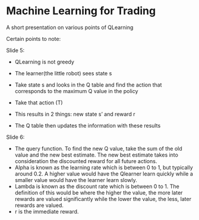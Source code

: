 # Machine Learning for Trading
A short presentation on various points of QLearning

Certain points to note:

Slide 5:
- QLearning is not greedy
  
- The learner(the little robot) sees state s
- Take state s and looks in the Q table and find the action that corresponds to the maximum Q value in the policy
- Take that action (T)
- This results in 2 things: new state s’ and reward r
- The Q table then updates the information with these results

Slide 6:
- The query function. To find the new Q value, take the sum of the old value and the new best estimate. The new best estimate takes into consideration the discounted reward for all future actions.
- Alpha is known as the learning rate which is between 0 to 1, but typically around 0.2. A higher value would have the Qlearner learn quickly while a smaller value would have the learner learn slowly.
- Lambda is known as the discount rate which is between 0 to 1. The definition of this would be where the higher the value, the more later rewards are valued significantly while the lower the value, the less, later rewards are valued.
- r is the immediate reward.
